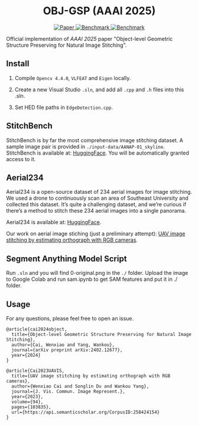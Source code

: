 <h1 align = "center">
OBJ-GSP (AAAI 2025)
</h1>

<p align="center">
    <a href="https://arxiv.org/abs/2402.12677">
        <img alt="Paper" src="http://img.shields.io/badge/Paper-arXiv%3A2402.12677-B31B1B.svg">
    </a>
    <a href="https://huggingface.co/datasets/RussRobin/StitchBench">
        <img alt="Benchmark" src="https://img.shields.io/badge/🤗%20Benchmark-StitchBench-blue">
    </a>
    <a href="https://huggingface.co/datasets/RussRobin/Aerial234">
        <img alt="Benchmark" src="https://img.shields.io/badge/🤗%20Benchmark-Aerial234-green">
    </a>
</p>


Official implementation of *AAAI 2025* paper "Object-level Geometric Structure Preserving for Natural Image Stitching".

## Install

1. Compile ```Opencv 4.4.0```, ```VLFEAT``` and ```Eigen``` locally.

2. Create a new Visual Studio ```.sln```, and add all ```.cpp``` and ```.h``` files into this .sln.

3. Set HED file paths in ```EdgeDetection.cpp```.

## StitchBench

StitchBench is by far the most comprehensive image stitching dataset.
A sample image pair is provided in ```./input-data/AANAP-01_skyline```. 
StitchBench is available at: 
[HuggingFace](https://huggingface.co/datasets/RussRobin/StitchBench). You will be automatically granted access to it.

## Aerial234
Aerial234 is a open-source dataset of 234 aerial images for image stitching.
We used a drone to continuously scan an area of Southeast University and collected this dataset. 
It’s quite a challenging dataset, and we’re curious if there’s a method to stitch these 234 aerial images into a single panorama.

Aerial234 is available at: [HuggingFace](https://huggingface.co/datasets/RussRobin/Aerial234).

Our work on aerial image stiching (just a preliminary attempt): 
[UAV image stitching by estimating orthograph with RGB cameras](https://www.sciencedirect.com/science/article/pii/S1047320323000858).

## Segment Anything Model Script
Run ```.sln``` and you will find 0-original.png in the ```./``` folder.
Upload the image to Google Colab and run sam.ipynb to get SAM features and put it in ./ folder.

## Usage
For any questions, please feel free to open an issue.
```
@article{cai2024object,
  title={Object-level Geometric Structure Preserving for Natural Image Stitching},
  author={Cai, Wenxiao and Yang, Wankou},
  journal={arXiv preprint arXiv:2402.12677},
  year={2024}
}
```

```
@article{Cai2023UAVIS,
  title={UAV image stitching by estimating orthograph with RGB cameras},
  author={Wenxiao Cai and Songlin Du and Wankou Yang},
  journal={J. Vis. Commun. Image Represent.},
  year={2023},
  volume={94},
  pages={103835},
  url={https://api.semanticscholar.org/CorpusID:258424154}
}
```
